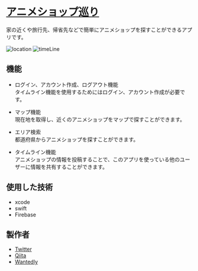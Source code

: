 # [アニメショップ巡り](https://apps.apple.com/us/app/%E3%82%A2%E3%83%8B%E3%83%A1%E3%82%B7%E3%83%A7%E3%83%83%E3%83%97%E5%B7%A1%E3%82%8A/id1526977940?mt=8)
家の近くや旅行先、帰省先などで簡単にアニメショップを探すことができるアプリです。

![location](https://user-images.githubusercontent.com/67212981/90326417-114b8480-dfc3-11ea-8fd6-c3298305d18f.gif)
![timeLine](https://user-images.githubusercontent.com/67212981/90326384-c7fb3500-dfc2-11ea-96df-d04d5465b21b.gif)



## 機能

* ログイン、アカウント作成、ログアウト機能  
タイムライン機能を使用するためにはログイン、アカウント作成が必要です。

* マップ機能  
現在地を取得し、近くのアニメショップをマップで探すことができます。

* エリア検索  
都道府県からアニメショップを探すことができます。

* タイムライン機能  
アニメショップの情報を投稿することで、このアプリを使っている他のユーザーに情報を共有することができます。



## 使用した技術
* xcode
* swift
* Firebase



## 製作者
* [Twitter](https://twitter.com/Y47125069)
* [Qiita](https://qiita.com/key652)
* [Wantedly](https://www.wantedly.com/users/133512652)
